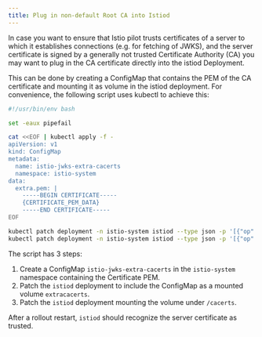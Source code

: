 ```yaml
---
title: Plug in non-default Root CA into Istiod
---
```


In case you want to ensure that Istio pilot trusts certificates of a server to which it establishes connections (e.g. for fetching of JWKS), and the server certificate is signed by a generally not trusted Certificate Authority (CA) you may want to plug in the CA certificate directly into the istiod Deployment.

This can be done by creating a ConfigMap that contains the PEM of the CA certificate and mounting it as volume in the istiod deployment. For convenience, the following script uses kubectl to achieve this:

```sh
#!/usr/bin/env bash

set -eaux pipefail

cat <<EOF | kubectl apply -f -
apiVersion: v1
kind: ConfigMap
metadata:
  name: istio-jwks-extra-cacerts
  namespace: istio-system
data:
  extra.pem: |
    -----BEGIN CERTIFICATE-----
    {CERTIFICATE_PEM_DATA}
    -----END CERTIFICATE-----
EOF

kubectl patch deployment -n istio-system istiod --type json -p '[{"op": "add", "path": "/spec/template/spec/volumes/-", "value": {"name": "extracacerts", "configMap": {"defaultMode": 420, "optional": true, "name": "istio-jwks-extra-cacerts"}}}]'
kubectl patch deployment -n istio-system istiod --type json -p '[{"op": "add", "path": "/spec/template/spec/containers/0/volumeMounts/-", "value": {"mountPath": "/cacerts", "name": "extracacerts", "readOnly": true}}]'
```

The script has 3 steps:

1. Create a ConfigMap `istio-jwks-extra-cacerts` in the `istio-system` namespace containing the Certificate PEM.
2. Patch the `istiod` deployment to include the ConfigMap as a mounted volume `extracacerts`.
3. Patch the `istiod` deployment mounting the volume under `/cacerts`.

After a rollout restart, `istiod` should recognize the server certificate as trusted.

